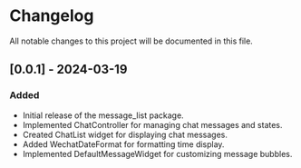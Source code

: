 # Changelog

All notable changes to this project will be documented in this file.

## [0.0.1] - 2024-03-19
### Added
- Initial release of the message_list package.
- Implemented ChatController for managing chat messages and states.
- Created ChatList widget for displaying chat messages.
- Added WechatDateFormat for formatting time display.
- Implemented DefaultMessageWidget for customizing message bubbles.

